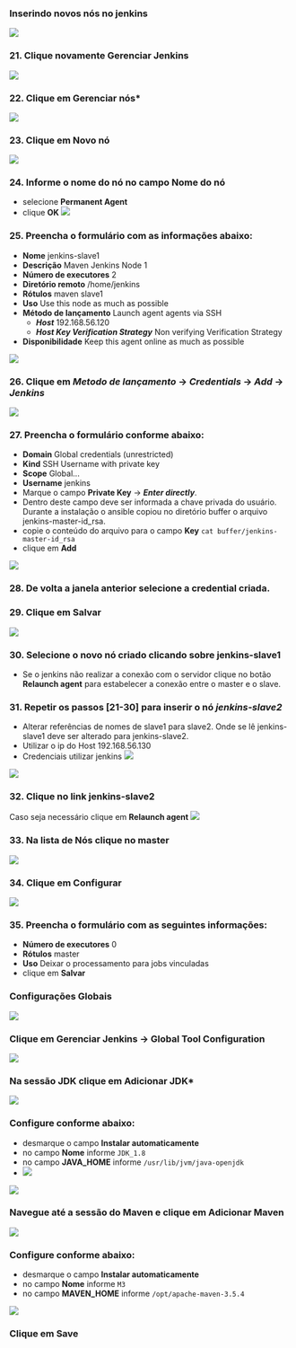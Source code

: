 ### Inserindo novos nós no jenkins
![](images/fig17-enter-config.png)<br/>
### 21. Clique novamente **Gerenciar Jenkins**
![](images/fig18-config-node.png)
### 22. Clique em **Gerenciar nós***
![](images/fig19-new-node.png)
### 23. Clique em **Novo nó**
![](images/fig20-new-node.png)
### 24. Informe o nome do nó no campo **Nome do nó**
  - selecione **Permanent Agent**
  - clique **OK**
![](images/fig21-new-node.png)
### 25. Preencha o formulário com as informações abaixo:
  - **Nome** jenkins-slave1
  - **Descrição** Maven Jenkins Node 1
  - **Número de executores** 2
  - **Diretório remoto** /home/jenkins
  - **Rótulos** maven slave1
  - **Uso** Use this node as much as possible
  - **Método de lançamento** Launch agent agents via SSH
    - **_Host_** 192.168.56.120
    - **_Host Key Verification Strategy_** Non verifying Verification Strategy
  - **Disponibilidade** Keep this agent online as much as possible

![](images/fig22-new-node.png)
### 26. Clique em *Metodo de lançamento* -> *Credentials* -> *Add* -> **_Jenkins_**
![](images/fig23-new-node.png)
### 27. Preencha o formulário conforme abaixo:
  - **Domain** Global credentials (unrestricted)
  - **Kind** SSH Username with private key
  - **Scope** Global...
  - **Username** jenkins
  - Marque o campo **Private Key** -> **_Enter directly_**.
  - Dentro deste campo deve ser informada a chave privada do usuário. Durante a instalação o ansible copiou no diretório buffer o arquivo jenkins-master-id_rsa.
  - copie o conteúdo do arquivo para o campo **Key** `cat buffer/jenkins-master-id_rsa`
  - clique em **Add**

![](images/fig24-new-node.png)
### 28. De volta a janela anterior selecione a credential criada.
### 29. Clique em **Salvar**
![](images/fig25-new-node.png)
### 30. Selecione o novo nó criado clicando sobre **jenkins-slave1**
  - Se o jenkins não realizar a conexão com o servidor clique no botão **Relaunch agent** para estabelecer a conexão entre o master e o slave.
### 31. Repetir os passos [21-30] para inserir o nó *jenkins-slave2*
  - Alterar referências de nomes de slave1 para slave2. Onde se lê jenkins-slave1 deve ser alterado para jenkins-slave2.
  - Utilizar o ip do Host 192.168.56.130
  - Credenciais utilizar jenkins
![](images/fig26-new-node.png)

![](images/fig27-new-node.png)
### 32. Clique no link **jenkins-slave2**
Caso seja necessário clique em **Relaunch agent**
![](images/fig28-new-node.png)
### 33. Na lista de Nós clique no **master**
![](images/fig29-new-node.png)
### 34. Clique em **Configurar**
![](images/fig30-new-node.png)
### 35. Preencha o formulário com as seguintes informações:
  - **Número de executores** 0
  - **Rótulos** master
  - **Uso** Deixar o processamento para jobs vinculadas
  - clique em **Salvar**

### Configurações Globais

![](images/fig31-global.png)
### Clique em **Gerenciar Jenkins** -> **Global Tool Configuration**

![](images/fig32-global.png)
### Na sessão JDK clique em **Adicionar JDK***

![](images/fig33-global.png)
### Configure conforme abaixo:
  - desmarque o campo **Instalar automaticamente**
  - no campo **Nome** informe `JDK_1.8`
  - no campo **JAVA_HOME** informe `/usr/lib/jvm/java-openjdk`
  - ![](images/fig34-global.png)

![](images/fig35-global.png)
### Navegue até a sessão do Maven e clique em **Adicionar Maven**

![](images/fig36-global.png)
### Configure conforme abaixo:
 - desmarque o campo **Instalar automaticamente**
 - no campo **Nome** informe `M3`
 - no campo **MAVEN_HOME** informe `/opt/apache-maven-3.5.4`

![](images/fig37-global.png)
### Clique em **Save**
